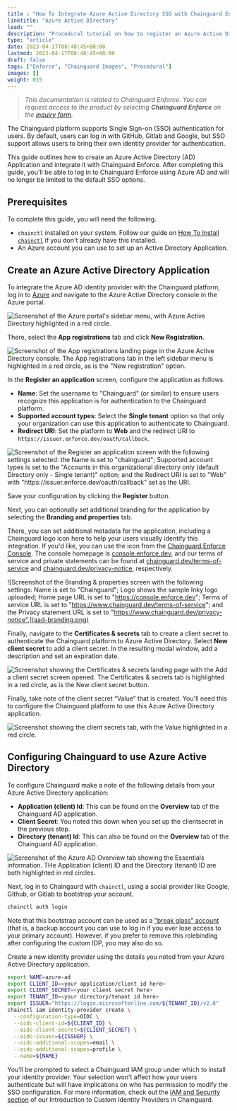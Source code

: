 ```yaml
---
title : "How To Integrate Azure Active Directory SSO with Chainguard Enforce"
linktitle: "Azure Active DIrectory"
lead: ""
description: "Procedural tutorial on how to register an Azure Active Directory Application"
type: "article"
date: 2023-04-17T08:48:45+00:00
lastmod: 2023-04-17T08:48:45+00:00
draft: false
tags: ["Enforce", "Chainguard Images", "Procedural"]
images: []
weight: 015
---
```


> _This documentation is related to Chainguard Enforce. You can request access to the product by selecting **Chainguard Enforce** on the [inquiry form](https://www.chainguard.dev/contact?utm_source=docs)._

The Chainguard platform supports Single Sign-on (SSO) authentication for users. By default, users can log in with GitHub, Gitlab and Google, but SSO support allows users to bring their own identity provider for authentication. 

This guide outlines how to create an Azure Active Directory (AD) Application and integrate it with Chainguard Enforce. After completing this guide, you'll be able to log in to Chainguard Enforce using Azure AD and will no longer be limited to the default SSO options.


## Prerequisites

To complete this guide, you will need the following.

* `chainctl` installed on your system. Follow our guide on [How To Install `chainctl`](/chainguard/chainguard-enforce/how-to-install-chainctl/) if you don't already have this installed.
* An Azure account you can use to set up an Active Directory Application. 


## Create an Azure Active Directory Application

To integrate the Azure AD identity provider with the Chainguard platform, log in to [Azure](https://azure.microsoft.com) and navigate to the Azure Active Directory console in the Azure portal. 

![Screenshot of the Azure portal's sidebar menu, with Azure Active Directory highlighted in a red circle.](aad-1.png)

There, select the **App registrations** tab and click **New Registration**.

![Screenshot of the App registrations landing page  in the Azure Active Directory console. The App registrations tab in the left sidebar menu is highlighted in a red circle, as is the "New registration" option.](aad-2.png)

In the **Register an application** screen, configure the application as follows.

* **Name**: Set the username to "Chainguard" (or similar) to ensure users recognize this application is for authentication to the Chainguard platform.
* **Supported account types**: Select the **Single tenant** option so that only your organization can use this application to authenticate to Chainguard.
* **Redirect URI**: Set the platform to **Web** and the redirect URI to `https://issuer.enforce.dev/oauth/callback`.

![Screenshot of the Register an application screen with the following settings selected: the Name is set to "chainguard"; Supported account types is set to the "Accounts in this organizational directory only (default Directory only - Single tenant)" option; and the Redirect URI is set to "Web" with "https://issuer.enforce.dev/oauth/callback" set as the URI.](aad-3-new-reg-less-wide.png)

Save your configuration by clicking the **Register** button.

Next, you can optionally set additional branding for the application by selecting the **Branding and properties** tab.

There, you can set additional metadata for the application, including a Chainguard logo icon here to help your users visually identify this integration. If you'd like, you can use the icon from the [Chainguard Enforce Console](https://console.enforce.dev/logo512.png). The console homepage is [console.enforce.dev](https://console.enforce.dev), and our terms of service and private statements can be found at [chainguard.dev/terms-of-service](https://www.chainguard.dev/terms-of-service) and [chainguard.dev/privacy-notice](https://www.chainguard.dev/privacy-notice), respectively. 

![Screenshot of the Branding & properties screen with the following settings: Name is set to "Chainguard"; Logo shows the sample Inky logo uploaded; Home page URL is set to "https://console.enforce.dev"; Terms of service URL is set to "https://www.chainguard.dev/terms-of-service"; and the Privacy statement URL is set to "https://www.chainguard.dev/privacy-notice".](aad-branding.png)

Finally, navigate to the **Certificates & secrets** tab to create a client secret to authenticate the Chainguard platform to Azure Active Directory. Select **New client secret** to add a client secret. In the resulting modal window, add a description and set an expiration date.


![Screenshot showing the Certificates & secrets landing page with the Add a client secret screen opened. The Certificates & secrets tab is highlighted in a red circle, as is the New client secret button.](aad-6.png)

Finally, take note of the client secret “Value” that is created. You'll need this to configure the Chainguard platform to use this Azure Active Directory application.

![Screenshot showing the client secrets tab, with the Value highlighted in a red circle.](aad-7.png)


## Configuring Chainguard to use Azure Active Directory

To configure Chainguard make a note of the following details from your Azure Active Directory application:

* **Application (client) Id**: This can be found on the **Overview** tab of the Chainguard AD application.
* **Client Secret**: You noted this down when you set up the  clientsecret in the previous step.
* **Directory (tenant) Id**: This can also be found on the **Overview** tab of the Chainguard AD application.

![Screenshot of the Azure AD Overview tab showing the Essentials information. THe Application (client) ID and the Directory (tenant) ID are both highlighted in red circles.](aad-8.png)

Next, log in to Chaingaurd with `chainctl`, using a social provider like Google, Github, or Gitlab to bootstrap your account.

```sh
chainctl auth login
```

Note that this bootstrap account can be used as a ["break glass" account](/chainguard/chainguard-enforce/authentication/custom-idps/#break-glass-accounts) (that is, a backup account you can use to log in if you ever lose access to your primary account). However, if you prefer to remove this rolebinding after configuring the custom IDP, you may also do so.

Create a new identity provider using the details you noted from your Azure Active Directory application. 

```sh
export NAME=azure-ad
export CLIENT_ID=<your application/client id here>
export CLIENT_SECRET=<your client secret here>
export TENANT_ID=<your directory/tenant id here>
export ISSUER="https://login.microsoftonline.com/${TENANT_ID}/v2.0"
chainctl iam identity-provider create \
  --configuration-type=OIDC \
  --oidc-client-id=${CLIENT_ID} \
  --oidc-client-secret=${CLIENT_SECRET} \
  --oidc-issuer=${ISSUER} \
  --oidc-additional-scopes=email \
  --oidc-additional-scopes=profile \
  --name=${NAME}
```

You’ll be prompted to select a Chainguard IAM group under which to install your identity provider. Your selection won’t affect how your users authenticate but will have implications on who has permission to modify the SSO configuration. For more information, check out the [IAM and Security section](/chainguard/chainguard-enforce/authentication/custom-idps/#iam-and-security) of our Introduction to Custom Identity Providers in Chainguard. 